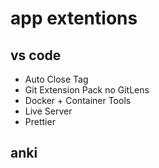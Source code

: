 # app extentions
## vs code
- Auto Close Tag
- Git Extension Pack no GitLens
- Docker + Container Tools
- Live Server
- Prettier
## anki